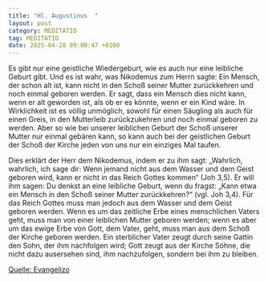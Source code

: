 ```yaml
---
title: "Hl. Augustinus  "
layout: post
category: MEDITATIO
tag: MEDITATIO
date: 2025-04-28 09:00:47 +0100
---
```

Es gibt nur eine geistliche Wiedergeburt, wie es auch nur eine leibliche Geburt gibt. Und es ist wahr, was Nikodemus zum Herrn sagte: Ein Mensch, der schon alt ist, kann nicht in den Schoß seiner Mutter zurückkehren und noch einmal geboren werden. Er sagt, dass ein Mensch dies nicht kann, wenn er alt geworden ist, als ob er es könnte, wenn er ein Kind wäre.<!--more--> In Wirklichkeit ist es völlig unmöglich, sowohl für einen Säugling als auch für einen Greis, in den Mutterleib zurückzukehren und noch einmal geboren zu werden. Aber so wie bei unserer leiblichen Geburt der Schoß unserer Mutter nur einmal gebären kann, so kann auch bei der geistlichen Geburt der Schoß der Kirche jeden von uns nur ein einziges Mal taufen.
 
Dies erklärt der Herr dem Nikodemus, indem er zu ihm sagt: „Wahrlich, wahrlich, ich sage dir: Wenn jemand nicht aus dem Wasser und dem Geist geboren wird, kann er nicht in das Reich Gottes kommen“ (Joh 3,5). Er will ihm sagen: Du denkst an eine leibliche Geburt, wenn du fragst: „Kann etwa ein Mensch in den Schoß seiner Mutter zurückkehren?“ (vgl. Joh 3,4). Für das Reich Gottes muss man jedoch aus dem Wasser und dem Geist geboren werden. Wenn es um das zeitliche Erbe eines menschlichen Vaters geht, muss man von einer leiblichen Mutter geboren werden; wenn es aber um das ewige Erbe von Gott, dem Vater, geht, muss man aus dem Schoß der Kirche geboren werden. Ein sterblicher Vater zeugt durch seine Gattin den Sohn, der ihm nachfolgen wird; Gott zeugt aus der Kirche Söhne, die nicht dazu ausersehen sind, ihm nachzufolgen, sondern bei ihm zu bleiben.

[Quelle: Evangelizo](https://evangeliumtagfuertag.org/DE/gospel)